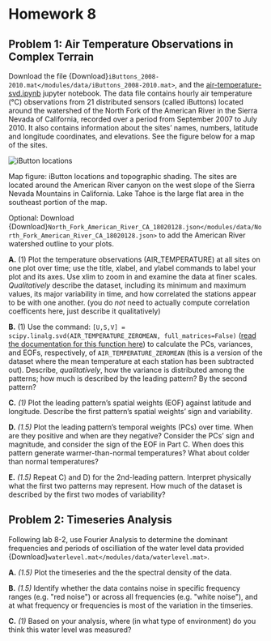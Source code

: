# Homework 8

## Problem 1: Air Temperature Observations in Complex Terrain

Download the file {Download}`iButtons_2008-2010.mat</modules/data/iButtons_2008-2010.mat>`, and the [air-temperature-svd.ipynb](/modules/module8/air-temperature-svd.ipynb) jupyter notebook. The data file contains hourly air temperature (°C) observations from 21 distributed sensors (called iButtons) located around the watershed of the North Fork of the American River in the Sierra Nevada of California, recorded over a period from September 2007 to July 2010. It also contains information about the sites’ names, numbers, latitude and longitude coordinates, and elevations. See the figure below for a map of the sites. 
 
![iButton locations](/images/figure1.png)

Map figure: iButton locations and topographic shading. The sites are located around the American River canyon on the west slope of the Sierra Nevada Mountains in California. Lake Tahoe is the large flat area in the southeast portion of the map.

Optional: Download {Download}`North_Fork_American_River_CA_18020128.json</modules/data/North_Fork_American_River_CA_18020128.json>` to add the American River watershed outline to your plots.


 **A.** (1) Plot the temperature observations (AIR_TEMPERATURE) at all sites on one plot over time; use the title, xlabel, and ylabel commands to label your plot and its axes. Use xlim to zoom in and examine the data at finer scales. *Qualitatively* describe the dataset, including its minimum and maximum values, its major variability in time, and how correlated the stations appear to be with one another. (you do *not* need to actually compute correlation coefficents here, just describe it qualitatively)
 
 **B.** (1) Use the command: `[U,S,V] = scipy.linalg.svd(AIR_TEMPERATURE_ZEROMEAN, full_matrices=False)` ([read the documentation for this function here](https://docs.scipy.org/doc/scipy/reference/generated/scipy.linalg.svd.html)) to calculate the PCs, variances, and EOFs, respectively, of `AIR_TEMPERATURE_ZEROMEAN` (this is a version of the dataset where the mean temperature at each station has been subtracted out). Describe, *qualitatively*, how the variance is distributed among the patterns; how much is described by the leading pattern? By the second pattern?
 
 **C.** *(1)* Plot the leading pattern’s spatial weights (EOF) against latitude and longitude. Describe the first pattern’s spatial weights’ sign and variability.

**D.** *(1.5)* Plot the leading pattern’s temporal weights (PCs) over time. When are they positive and when are they negative? Consider the PCs’ sign and magnitude, and consider the sign of the EOF in Part C. When does this pattern generate warmer-than-normal temperatures? What about colder than normal temperatures?
 
 **E.** *(1.5)* Repeat C) and D) for the 2nd-leading pattern. Interpret physically what the first two patterns may represent. How much of the dataset is described by the first two modes of variability?
 
## Problem 2: Timeseries Analysis
 
Following lab 8-2, use Fourier Analysis to determine the dominant frequencies and periods of oscilliation of the water level data provided {Download}`waterlevel.mat</modules/data/waterlevel.mat>`. 

**A.** *(1.5)* Plot the timeseries and the the spectral density of the data. 

**B.** *(1.5)* Identify whether the data contains noise in specific frequency ranges (e.g. "red noise") or across all frequencies (e.g. "white noise"), and at what frequency or frequencies is most of the variation in the timseries.

**C.** *(1)* Based on your analysis, where (in what type of environment) do you think this water level was measured?
